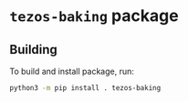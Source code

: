 <!--
   - SPDX-FileCopyrightText: 2023 Oxhead Alpha
   - SPDX-License-Identifier: LicenseRef-MIT-OA
   -->

# `tezos-baking` package

## Building

To build and install package, run:
```bash
python3 -m pip install . tezos-baking
```
